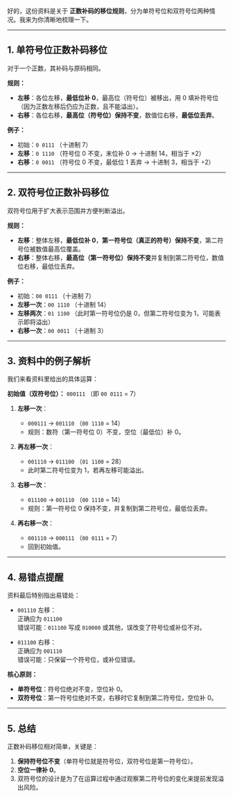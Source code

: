 好的，这份资料是关于 **正数补码的移位规则**，分为单符号位和双符号位两种情况。我来为你清晰地梳理一下。

---

## 1. 单符号位正数补码移位

对于一个正数，其补码与原码相同。

**规则：**
- **左移**：各位左移，**最低位补 0**，最高位（符号位）被移出，用 0 填补符号位（因为正数左移后仍应为正数，且不能溢出）。
- **右移**：各位右移，**最高位（符号位）保持不变**，数值位右移，**最低位丢弃**。

**例子：**
- 初始：`0 0111` （十进制 7）
- **左移**：`0 1110` （符号位 0 不变，末位补 0 → 十进制 14，相当于 ×2）
- **右移**：`0 0011` （符号位 0 不变，最低位 1 丢弃 → 十进制 3，相当于 ÷2）

---

## 2. 双符号位正数补码移位

双符号位用于扩大表示范围并方便判断溢出。

**规则：**
- **左移**：整体左移，**最低位补 0**，**第一符号位（真正的符号）保持不变**，第二符号位被数值最高位覆盖。
- **右移**：整体右移，**最高位（第一符号位）保持不变**并复制到第二符号位，数值位右移，最低位丢弃。

**例子：**
- 初始：`00 0111` （十进制 7）
- **左移一次**：`00 1110` （十进制 14）
- **左移两次**：`01 1100` （此时第一符号位仍是 0，但第二符号位变为 1，可能表示即将溢出）
- **右移一次**：`00 0011` （十进制 3）

---

## 3. 资料中的例子解析

我们来看资料里给出的具体运算：

**初始值（双符号位）：** `000111` （即 `00 0111` = 7）

1. **左移一次**：
   - `000111` → `001110` （`00 1110` = 14）
   - 规则：数符（第一符号位 0）不变，空位（最低位）补 0。

2. **再左移一次**：
   - `001110` → `011100` （`01 1100` = 28）
   - 此时第二符号位变为 1，若再左移可能溢出。

3. **右移一次**：
   - `011100` → `001110` （`00 1110` = 14）
   - 规则：第一符号位 0 保持不变，并复制到第二符号位，最低位丢弃。

4. **再右移一次**：
   - `001110` → `000111` （`00 0111` = 7）
   - 回到初始值。

---

## 4. 易错点提醒

资料最后特别指出易错处：

- `001110` 左移：  
  正确应为 `011100`  
  错误可能：`011100` 写成 `010000` 或其他，误改变了符号位或补位不对。

- `011100` 右移：  
  正确应为 `001110`  
  错误可能：只保留一个符号位，或补位错误。

**核心原则：**
- **单符号位**：符号位绝对不变，空位补 0。
- **双符号位**：第一符号位绝对不变，右移时它复制到第二符号位，空位补 0。

---

## 5. 总结

正数补码移位相对简单，关键是：
1. **保持符号位不变**（单符号位就是符号位，双符号位是第一符号位）。
2. **空位一律补 0**。
3. 双符号位的设计是为了在运算过程中通过观察第二符号位的变化来提前发现溢出风险。